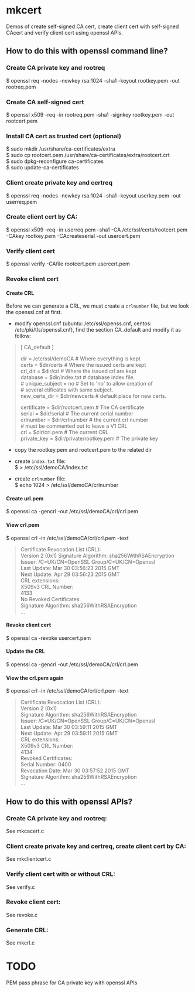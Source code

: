 # mkcert
Demos of create self-signed CA cert, create client cert with self-signed CAcert and verify client cert using openssl APIs.

## How to do this with openssl command line?
### Create CA private key and rootreq
  $ openssl req -nodes -newkey rsa:1024 -sha1 -keyout rootkey.pem -out rootreq.pem

### Create CA self-signed cert
  $ openssl x509 -req -in rootreq.pem -sha1 -signkey rootkey.pem -out rootcert.pem

### Install CA cert as trusted cert (optional)
  $ sudo mkdir /usr/share/ca-certificates/extra  
  $ sudo cp rootcert.pem /usr/share/ca-certificates/extra/rootcert.crt  
  $ sudo dpkg-reconfigure ca-certificates  
  $ sudo update-ca-certificates  

### Client create private key and certreq
  $ openssl req -nodes -newkey rsa:1024 -sha1 -keyout userkey.pem -out userreq.pem 

### Create client cert by CA:  
  $ openssl x509 -req -in userreq.pem -sha1 -CA /etc/ssl/certs/rootcert.pem -CAkey rootkey.pem -CAcreateserial -out usercert.pem 

### Verify client cert
  $ openssl verify -CAfile rootcert.pem usercert.pem

### Revoke client cert
#### Create CRL
Before we can generate a CRL, we must create a `crlnumber` file, but we look the openssl.cnf at first.
* modify openssl.cnf (ubuntu: /etc/ssl/openss.cnf, centos: /etc/pki/tls/openssl.cnf), find the section CA_default and modify it as follow:  
> [ CA_default ]
> 
> dir             = /etc/ssl/demoCA               # Where everything is kept  
> certs           = $dir/certs            # Where the issued certs are kept  
> crl_dir         = $dir/crl              # Where the issued crl are kept  
> database        = $dir/index.txt        # database index file.  
> \# unique_subject = no                    # Set to 'no' to allow creation of  
>                                         # several ctificates with same subject.  
> new_certs_dir   = $dir/newcerts         # default place for new certs.  
> 
> certificate     = $dir/rootcert.pem       # The CA certificate  
> serial          = $dir/serial           # The current serial number  
> crlnumber       = $dir/crlnumber        # the current crl number  
>                                         # must be commented out to leave a V1 CRL  
> crl             = $dir/crl.pem          # The current CRL  
> private_key     = $dir/private/rootkey.pem # The private key  

* copy the rootkey.pem and rootcert.pem to the related dir  

* create `index.txt` file:  
$ > /etc/ssl/demoCA/index.txt

* create `crlnumber` file:  
$ echo 1024 > /etc/ssl/demoCA/crlnumber

#### Create url.pem  
$ openssl ca -gencrl -out /etc/ssl/demoCA/crl/crl.pem  

#### View crl.pem
$ openssl crl -in /etc/ssl/demoCA/crl/crl.pem -text  
> Certificate Revocation List (CRL):  
        Version 2 (0x1) 
    Signature Algorithm: sha256WithRSAEncryption  
        Issuer: /C=UK/CN=OpenSSL Group/C=UK/CN=Openssl  
        Last Update: Mar 30 03:56:23 2015 GMT  
        Next Update: Apr 29 03:56:23 2015 GMT  
        CRL extensions:  
            X509v3 CRL Number:   
                4133  
No Revoked Certificates.  
    Signature Algorithm: sha256WithRSAEncryption  
    ...  
    

#### Revoke client cert
$ openssl ca -revoke usercert.pem

#### Update the CRL
$ openssl ca -gencrl -out /etc/ssl/demoCA/crl/crl.pem

#### View the crl.pem again 
$ openssl crl -in /etc/ssl/demoCA/crl/crl.pem -text  
> Certificate Revocation List (CRL):  
        Version 2 (0x1)  
    Signature Algorithm: sha256WithRSAEncryption  
        Issuer: /C=UK/CN=OpenSSL Group/C=UK/CN=Openssl  
        Last Update: Mar 30 03:59:11 2015 GMT  
        Next Update: Apr 29 03:59:11 2015 GMT  
        CRL extensions:  
            X509v3 CRL Number:   
                4134  
Revoked Certificates:  
    Serial Number: 0400  
        Revocation Date: Mar 30 03:57:52 2015 GMT  
    Signature Algorithm: sha256WithRSAEncryption  
    ...  

## How to do this with openssl APIs?
### Create CA private key and rootreq:  
See mkcacert.c

### Client create private key and certreq, create client cert by CA:  
See mkclientcert.c

### Verify client cert with or without CRL:  
See verify.c

### Revoke client cert:
See revoke.c

### Generate CRL:
See mkcrl.c

# TODO
PEM pass phrase for CA private key with openssl APIs
